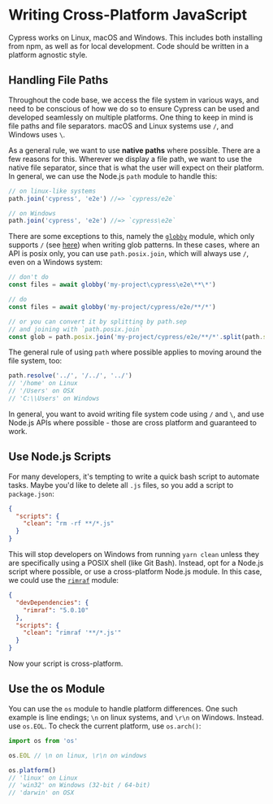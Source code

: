 # Writing Cross-Platform JavaScript

Cypress works on Linux, macOS and Windows. This includes both installing from npm, as well as for local development. Code should be written in a platform agnostic style.

## Handling File Paths

Throughout the code base, we access the file system in various ways, and need to be conscious of how we do so to ensure Cypress can be used and developed seamlessly on multiple platforms. One thing to keep in mind is file paths and file separators. macOS and Linux systems use `/`, and Windows uses `\`.


As a general rule, we want to use **native paths** where possible. There are a few reasons for this. Wherever we display a file path, we want to use the native file separator, since that is what the user will expect on their platform. In general, we can use the Node.js `path` module to handle this:

```js
// on linux-like systems
path.join('cypress', 'e2e') //=> `cypress/e2e`

// on Windows
path.join('cypress', 'e2e') //=> `cypress\e2e`
```

There are some exceptions to this, namely the [`globby`](https://www.npmjs.com/package/globby) module, which only supports `/` (see [here](https://github.com/sindresorhus/globby#api)) when writing glob patterns. In these cases, where an API is posix only, you can use `path.posix.join`, which will always use `/`, even on a Windows system:

```js
// don't do 
const files = await globby('my-project\cypress\e2e\**\*')

// do
const files = await globby('my-project/cypress/e2e/**/*')

// or you can convert it by splitting by path.sep
// and joining with `path.posix.join`
const glob = path.posix.join('my-project/cypress/e2e/**/*'.split(path.sep))
```

The general rule of using `path` where possible applies to moving around the file system, too:

```js
path.resolve('../', '/../', '../')
// '/home' on Linux
// '/Users' on OSX
// 'C:\\Users' on Windows
```

In general, you want to avoid writing file system code using `/` and `\`, and use Node.js APIs where possible - those are cross platform and guaranteed to work.

## Use Node.js Scripts 

For many developers, it's tempting to write a quick bash script to automate tasks. Maybe you'd like to delete all `.js` files, so you add a script to `package.json`:

```json
{ 
  "scripts": {
    "clean": "rm -rf **/*.js"
  }
}
```

This will stop developers on Windows from running `yarn clean` unless they are specifically using a POSIX shell (like Git Bash). Instead, opt for a Node.js script where possible, or use a cross-platform Node.js module. In this case, we could use the [`rimraf`](https://www.npmjs.com/package/rimraf) module:

```json
{ 
  "devDependencies": {
    "rimraf": "5.0.10"
  },
  "scripts": {
    "clean": "rimraf '**/*.js'"
  }
}
```

Now your script is cross-platform.

## Use the os Module

You can use the `os` module to handle platform differences. One such example is line endings; `\n` on linux systems, and `\r\n` on Windows. Instead. use `os.EOL`. To check the current platform, use `os.arch()`:

```ts
import os from 'os'

os.EOL // \n on linux, \r\n on windows

os.platform()
// 'linux' on Linux
// 'win32' on Windows (32-bit / 64-bit)
// 'darwin' on OSX
```
